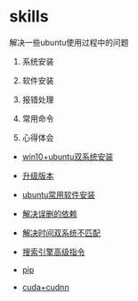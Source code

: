 # skills
解决一些ubuntu使用过程中的问题

1. 系统安装

2. 软件安装

3. 报错处理

4. 常用命令

5. 心得体会



+ [win10+ubuntu双系统安装](win10+ubuntu双系统安装.md)

+ [升级版本](升级版本.md)

+ [ubuntu常用软件安装](ubuntu常用软件安装.md)

+ [解决误删的依赖](解决误删的依赖.md)

+ [解决时间双系统不匹配](解决时间双系统不匹配.md)

+ [搜索引擎高级指令](搜索引擎高级指令.md)

+ [pip](pip.md)

+ [cuda+cudnn](cuda+cudnn.md)

  
